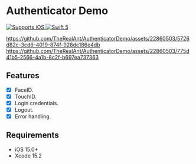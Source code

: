 # Authenticator Demo
<p>
  <a href="https://help.github.com/en/actions/automating-your-workflow-with-github-actions/virtual-environments-for-github-hosted-runners#supported-runners-and-hardware-resources">
    <img src="https://img.shields.io/badge/platform-iOS-lightgray" alt="Supports iOS" />
  </a>
  <a href="https://swift.org">
    <img src="https://img.shields.io/badge/Swift-5-F05138?logo=swift&logoColor=white" alt="Swift 5" />
  </a>
</p>

https://github.com/TheRealAnt/AuthenticatorDemo/assets/22860503/5726d82c-3cd6-4019-874f-928dc186e4db
https://github.com/TheRealAnt/AuthenticatorDemo/assets/22860503/775d41b5-2566-4a1b-8c2f-b697ea737363

## Features

- [x] FaceID.
- [x] TouchID.
- [x] Login credentials. 
- [x] Logout.
- [x] Error handling.  

## Requirements

- iOS 15.0+
- Xcode 15.2
